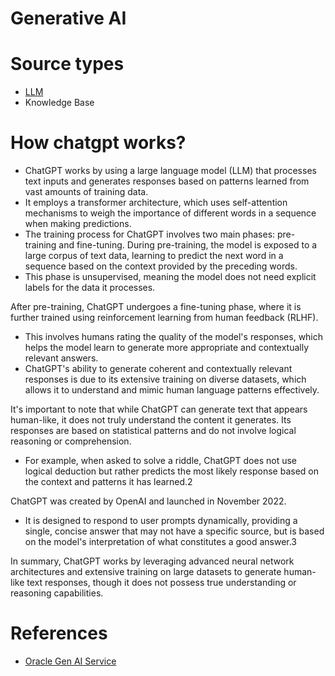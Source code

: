 # Generative AI 

# Source types
- [LLM](../FoundationalModels/LLM.md)
- Knowledge Base

# How chatgpt works?

- ChatGPT works by using a large language model (LLM) that processes text inputs and generates responses based on patterns learned from vast amounts of training data. 
- It employs a transformer architecture, which uses self-attention mechanisms to weigh the importance of different words in a sequence when making predictions.
- The training process for ChatGPT involves two main phases: pre-training and fine-tuning. During pre-training, the model is exposed to a large corpus of text data, learning to predict the next word in a sequence based on the context provided by the preceding words. 
- This phase is unsupervised, meaning the model does not need explicit labels for the data it processes.

After pre-training, ChatGPT undergoes a fine-tuning phase, where it is further trained using reinforcement learning from human feedback (RLHF).
- This involves humans rating the quality of the model's responses, which helps the model learn to generate more appropriate and contextually relevant answers.
- ChatGPT's ability to generate coherent and contextually relevant responses is due to its extensive training on diverse datasets, which allows it to understand and mimic human language patterns effectively.

It's important to note that while ChatGPT can generate text that appears human-like, it does not truly understand the content it generates. Its responses are based on statistical patterns and do not involve logical reasoning or comprehension.
- For example, when asked to solve a riddle, ChatGPT does not use logical deduction but rather predicts the most likely response based on the context and patterns it has learned.2

ChatGPT was created by OpenAI and launched in November 2022. 
- It is designed to respond to user prompts dynamically, providing a single, concise answer that may not have a specific source, but is based on the model's interpretation of what constitutes a good answer.3

In summary, ChatGPT works by leveraging advanced neural network architectures and extensive training on large datasets to generate human-like text responses, though it does not possess true understanding or reasoning capabilities.

# References
- [Oracle Gen AI Service](https://www.oracle.com/artificial-intelligence/generative-ai/generative-ai-service/)